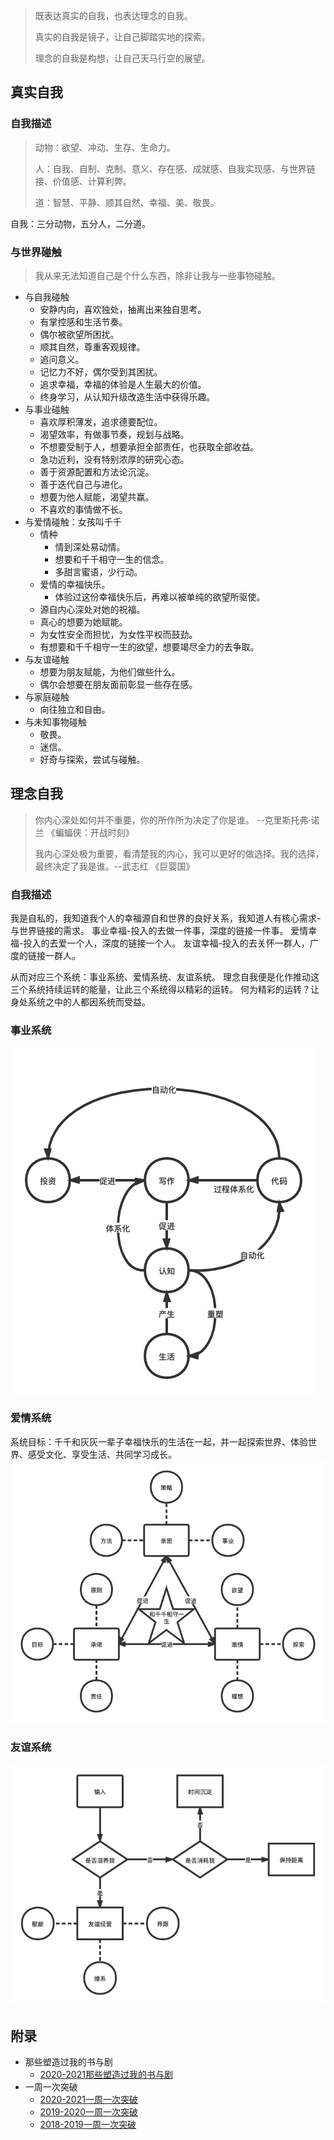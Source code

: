 > 既表达真实的自我，也表达理念的自我。
> 
> 真实的自我是镜子，让自己脚踏实地的探索。
> 
> 理念的自我是构想，让自己天马行空的展望。

## 真实自我

### 自我描述
> 动物：欲望、冲动、生存、生命力。
> 
> 人：自我、自制、克制、意义、存在感、成就感、自我实现感、与世界链接、价值感、计算利弊。
> 
> 道：智慧、平静、顺其自然、幸福、美、敬畏。

自我：三分动物，五分人，二分道。

### 与世界碰触
> 我从来无法知道自己是个什么东西，除非让我与一些事物碰触。

- 与自我碰触
  - 安静内向，喜欢独处，抽离出来独自思考。
  - 有掌控感和生活节奏。
  - 偶尔被欲望所困扰。
  - 顺其自然，尊重客观规律。
  - 追问意义。
  - 记忆力不好，偶尔受到其困扰。
  - 追求幸福，幸福的体验是人生最大的价值。
  - 终身学习，从认知升级改造生活中获得乐趣。
- 与事业碰触
  - 喜欢厚积薄发，追求德要配位。
  - 渴望效率，有做事节奏，规划与战略。
  - 不想要受制于人，想要承担全部责任，也获取全部收益。
  - 急功近利，没有特别浓厚的研究心态。
  - 善于资源配置和方法论沉淀。
  - 善于迭代自己与进化。
  - 想要为他人赋能，渴望共赢。
  - 不喜欢的事情做不长。
- 与爱情碰触：女孩叫千千
  - 情种
    - 情到深处易动情。
    - 想要和千千相守一生的信念。
    - 多甜言蜜语，少行动。
  - 爱情的幸福快乐。
    - 体验过这份幸福快乐后，再难以被单纯的欲望所驱使。
  - 源自内心深处对她的祝福。
  - 真心的想要为她赋能。
  - 为女性安全而担忧，为女性平权而鼓劲。
  - 有想要和千千相守一生的欲望，想要竭尽全力的去争取。
- 与友谊碰触
  - 想要为朋友赋能，为他们做些什么。
  - 偶尔会想要在朋友面前彰显一些存在感。
- 与家庭碰触
  - 向往独立和自由。
- 与未知事物碰触
  - 敬畏。
  - 迷信。
  - 好奇与探索，尝试与碰触。

## 理念自我
> 你内心深处如何并不重要，你的所作所为决定了你是谁。 --克里斯托弗·诺兰 《蝙蝠侠：开战时刻》
> 
> 我内心深处极为重要，看清楚我的内心，我可以更好的做选择。我的选择，最终决定了我是谁。--武志红 《巨婴国》

### 自我描述
我是自私的，我知道我个人的幸福源自和世界的良好关系，我知道人有核心需求-与世界链接的需求。
事业幸福-投入的去做一件事，深度的链接一件事。
爱情幸福-投入的去爱一个人，深度的链接一个人。
友谊幸福-投入的去关怀一群人，广度的链接一群人。

从而对应三个系统：事业系统、爱情系统、友谊系统。
理念自我便是化作推动这三个系统持续运转的能量，让此三个系统得以精彩的运转。
何为精彩的运转？让身处系统之中的人都因系统而受益。

### 事业系统
![事业系统图](./pics/career_system.png)

### 爱情系统
系统目标：千千和灰灰一辈子幸福快乐的生活在一起，并一起探索世界、体验世界、感受文化、享受生活、共同学习成长。
![爱情系统图](./pics/love_system.png)

### 友谊系统
![友谊系统图](pics/friendship_system.png)

## 附录
- 那些塑造过我的书与剧
  - [2020-2021那些塑造过我的书与剧]()
- 一周一次突破
  - [2020-2021一周一次突破](appendix/week-break/2020-2021-week-break)
  - [2019-2020一周一次突破](appendix/week-break/2019-2020-week-break)
  - [2018-2019一周一次突破](appendix/week-break/2018-2019-week-break)